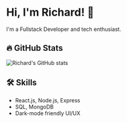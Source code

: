 # Hi, I'm Richard! 👋

I'm a Fullstack Developer and tech enthusiast.  

## 🔥 GitHub Stats
![Richard's GitHub stats](https://github-readme-stats.vercel.app/api?username=Princewillrichard100&show_icons=true&theme=radical)

## 🛠 Skills
- React.js, Node.js, Express
- SQL, MongoDB
- Dark-mode friendly UI/UX
